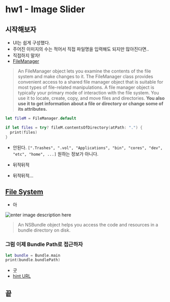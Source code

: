 hw1 - Image Slider
==================

시작해보자
----------

-	UI는 쉽게 구성했다.
-	주어진 이미지의 수는 적어서 직접 파일명을 입력해도 되지만 많아진다면..
-	직접하지 말자!
-	[FileManager](https://developer.apple.com/reference/foundation/filemanager)

> An FileManager object lets you examine the contents of the file system and make changes to it. The FileManager class provides convenient access to a shared file manager object that is suitable for most types of file-related manipulations. A file manager object is typically your primary mode of interaction with the file system. You use it to locate, create, copy, and move files and directories. **You also use it to get information about a file or directory or change some of its attributes.**

```swift
let fileM = FileManager.default

if let files = try? fileM.contentsOfDirectory(atPath: ".") {
  print(files)
}
```

-	안된다. `[".Trashes", ".vol", "Applications", "bin", "cores", "dev", "etc", "home", ...]` 원하는 정보가 아니다.

-	뒤적뒤적

-	뒤적뒤적...

[File System](https://developer.apple.com/library/content/documentation/FileManagement/Conceptual/FileSystemProgrammingGuide/FileSystemOverview/FileSystemOverview.html)
------------------------------------------------------------------------------------------------------------------------------------------------------------------------

-	아

![enter image description here](https://developer.apple.com/library/content/documentation/FileManagement/Conceptual/FileSystemProgrammingGuide/art/ios_app_layout_2x.png)

> An NSBundle object helps you access the code and resources in a bundle directory on disk.

### 그럼 이제 Bundle Path로 접근하자

```swift
let bundle = Bundle.main
print(bundle.bundlePath)
```

-	굿
-	[hint URL](http://stackoverflow.com/questions/6398937/getting-a-list-of-files-in-the-resources-folder-ios)

끝
--
